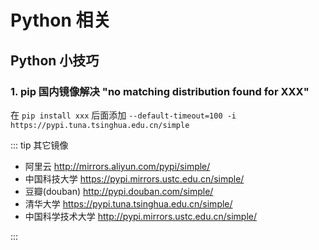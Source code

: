 # Python 相关

## Python 小技巧

### 1. pip 国内镜像解决 "no matching distribution found for XXX"

在 `pip install xxx` 后面添加 `--default-timeout=100 -i https://pypi.tuna.tsinghua.edu.cn/simple`

::: tip 其它镜像

- 阿里云 http://mirrors.aliyun.com/pypi/simple/ 
- 中国科技大学 https://pypi.mirrors.ustc.edu.cn/simple/ 
- 豆瓣(douban) http://pypi.douban.com/simple/ 
- 清华大学 https://pypi.tuna.tsinghua.edu.cn/simple/ 
- 中国科学技术大学 http://pypi.mirrors.ustc.edu.cn/simple/

:::







